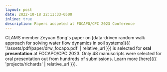 ```yaml
---
layout: post
date: 2022-10-18 22:11:33-0500
inline: true
description: Papers accpeted at FOCAPO/CPC 2023 Conference
---
```


CLAMS member Zeyuan Song's paper on [data-driven random walk approach for solving water flow dynamics in soil systems]({{ '/assets/pdf/paper/drw_focapo.pdf' | relative_url }}) is selected for **oral presentation** at FOCAPO/CPC 2023. Only 48 manuscripts were selected for oral presentation out from hundreds of submissions. Learn more [here]({{ 'projects/richards' | relative_url }}).